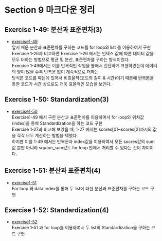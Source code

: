 # Section 9 마크다운 정리

## Exercise 1-49: 분산과 표준편차(3)
* [exercise1-49](https://github.com/Hojeong827/TIL/blob/main/Python/basic/code/exercise1-49.py)  
    앞서 배운 분산과 표준편차를 구하는 코드를 for loop와 list 를 이용하여서 구현   
    Exercise 1-26과 비교하면 Exercise 1-26 에서는 인덱스 값에 따른 데이터 값을 모두 더하는 방법으로 평균 및 분산, 표준편차를 구하는 방식이었다.   
    Exercise 1-49에서는 이를 반복적인 작업을 통해서 간단하게 표현하였는데 데이터의 양이 많을 수록 반복문 없이 계속적으로 더하는   
    방식은 코드를 짜는데 있어서 비효율적(코드의 길이 & 시간)이기 때문에 반복문을 통한 코드가 시간 상으로도 더욱 효율적인 모습을 보인다.

## Exercise 1-50: Standardization(3)
* [exercise1-50](https://github.com/Hojeong827/TIL/blob/main/Python/basic/code/exercise1-50.py)  
    Exercise1-49 에서 구한 분산과 표준편차를 이용하여서 for loop와 위차값(index)을 통해 Standardization을 하는 코드 구현   
    Exercise 1-27과 비교해 보았을 때, 1-27 에서는 scores[0]~scores[2]까지의 값을 각각 모두 계산하는 방법을 택했다.    
    하지만 이를 1-49 에서는 반복문과 index값을 이용하여서 모든 socres값의 sum값 뿐만 아니라 square_sum값도 for loop 안에서 처리할 수 있다는 것이 차이이다.   

## Exercise 1-51: 분산과 표준편차(4)
* [exercise1-51](https://github.com/Hojeong827/TIL/blob/main/Python/basic/code/exercise1-51.py)  
    For loop 와 data index를 통해 두 list에 대한 분산과 표준편차를 구하는 코드 구현

## Exercise 1-52: Standardization(4)
* [exercise1-52](https://github.com/Hojeong827/TIL/blob/main/Python/basic/code/exercise1-52.py)  
    Exercise 1-51 과 for loop를 이용하여서 두 list의 Standardization을 구하는 코드 구현
